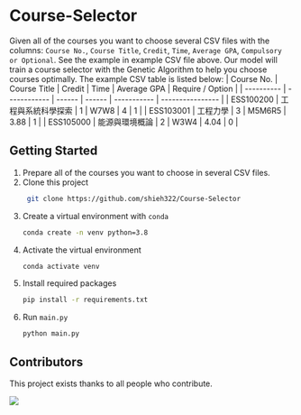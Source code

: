 # Course-Selector

Given all of the courses you want to choose several CSV files with the columns: `Course No.`, `Course Title`, `Credit`, `Time`, `Average GPA`, `Compulsory or Optional`. See the example in example CSV file above. Our model will train a course selector with the Genetic Algorithm to help you choose courses optimally. The example CSV table is listed below:
| Course No. | Course Title | Credit | Time | Average GPA | Require / Option |
| ---------- | ------------ | ------ | ------ | ----------- | ---------------- |
| ESS100200 | 工程與系統科學探索 | 1 | W7W8 | 4 | 1 |
| ESS103001 | 工程力學 | 3 | M5M6R5 | 3.88 | 1 |
| ESS105000 | 能源與環境概論 | 2 | W3W4 | 4.04 | 0 |

## Getting Started

1. Prepare all of the courses you want to choose in several CSV files.
2. Clone this project
   ```bash
    git clone https://github.com/shieh322/Course-Selector
   ```
3. Create a virtual environment with `conda`
   ```bash
   conda create -n venv python=3.8
   ```
4. Activate the virtual environment
   ```bash
   conda activate venv
   ```
5. Install required packages
   ```bash
   pip install -r requirements.txt
   ```
6. Run `main.py`
   ```bash
   python main.py
   ```

## Contributors

This project exists thanks to all people who contribute.

<a href="https://github.com/shieh322/Course-Selector/graphs/contributors">
  <img src="https://contrib.rocks/image?repo=shieh322/Course-Selector" />
</a>
